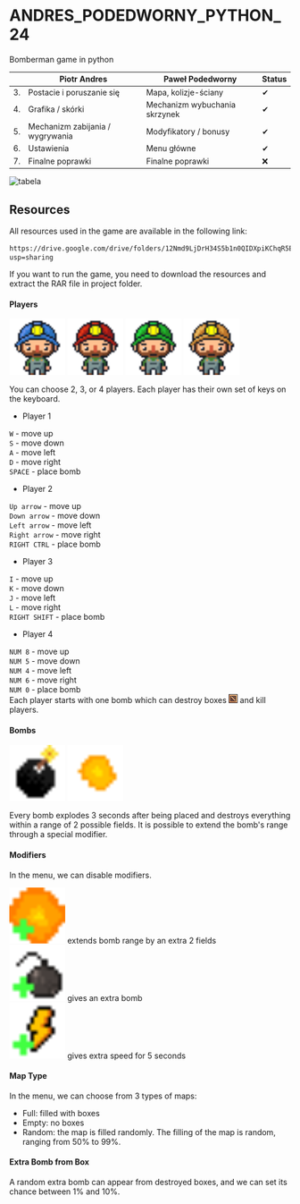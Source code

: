 # ANDRES_PODEDWORNY_PYTHON_24
Bomberman game in python

|    | Piotr Andres                     | Paweł Podedworny                 | Status |
|----|----------------------------------|----------------------------------|--------|
| 3. | Postacie i poruszanie się        | Mapa, kolizje-ściany             | ✔      |
| 4. | Grafika / skórki                 | Mechanizm wybuchania skrzynek    | ✔      |
| 5. | Mechanizm zabijania / wygrywania | Modyfikatory / bonusy            | ✔    |
| 6. | Ustawienia                       | Menu główne                      | ✔      |
| 7. | Finalne poprawki                 | Finalne poprawki                 | ❌      |


![tabela](https://i.imgur.com/2HMfhUN.png)

## Resources
All resources used in the game are available in the following link:
```
https://drive.google.com/drive/folders/12Nmd9LjDrH34S5b1n0QIDXpiKChqR5EQ?usp=sharing
```
If you want to run the game, you need to download the resources and extract the RAR file in project folder.

#### Players
<img src="demo_img/blue-idle-front.png" width="100"/> <img src="demo_img/red-idle-front.png" width="100"/> <img src="demo_img/green-idle-front.png" width="100"/> <img src="demo_img/yellow-idle-front.png" width="100"/>

You can choose 2, 3, or 4 players. Each player has their own set of keys on the keyboard.

- Player 1

`W` - move up  
`S` - move down  
`A` - move left  
`D` - move right  
`SPACE` - place bomb  
- Player 2

`Up arrow` - move up  
`Down arrow` - move down  
`Left arrow` - move left  
`Right arrow` - move right  
`RIGHT CTRL` - place bomb  
- Player 3

`I` - move up  
`K` - move down  
`J` - move left  
`L` - move right  
`RIGHT SHIFT` - place bomb  
- Player 4  

`NUM 8` - move up  
`NUM 5` - move down  
`NUM 4` - move left  
`NUM 6` - move right  
`NUM 0` - place bomb  
Each player starts with one bomb which can destroy boxes <img src="images/box.png"/> and kill players.

#### Bombs
<img src="demo_img/bomb_3.png" width="100"/> <img src="demo_img/explosion2.png" width="100"/>

Every bomb explodes 3 seconds after being placed and destroys everything within a range of 2 possible fields. It is possible to extend the bomb's range through a special modifier.

#### Modifiers
In the menu, we can disable modifiers.

<img src="demo_img/fire.png" width="100"/> extends bomb range by an extra 2 fields   
<img src="demo_img/bomb.png" width="100"/> gives an extra bomb   
<img src="demo_img/speed.png" width="100"/> gives extra speed for 5 seconds

#### Map Type
In the menu, we can choose from 3 types of maps:

- Full: filled with boxes
- Empty: no boxes
- Random: the map is filled randomly. The filling of the map is random, ranging from 50% to 99%.
#### Extra Bomb from Box
A random extra bomb can appear from destroyed boxes, and we can set its chance between 1% and 10%.
